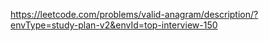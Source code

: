 https://leetcode.com/problems/valid-anagram/description/?envType=study-plan-v2&envId=top-interview-150